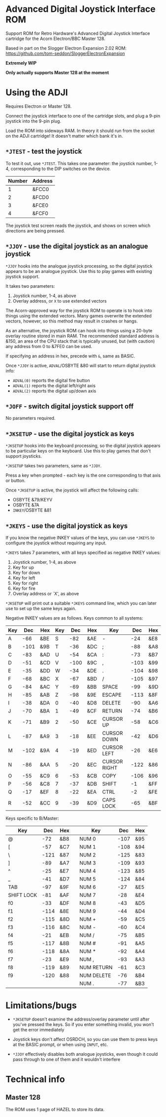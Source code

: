 # Advanced Digital Joystick Interface ROM

Support ROM for Retro Hardware's Advanced Digital Joystick Interface
cartridge for the Acorn Electron/BBC Master 128.

Based in part on the Slogger Electron Expansion 2.02 ROM:
https://github.com/tom-seddon/SloggerElectronExpansion

**Extremely WIP**

**Only actually supports Master 128 at the moment**

# Using the ADJI

Requires Electron or Master 128.

Connect the joystick interface to one of the cartridge slots, and plug
a 9-pin joystick into the 9-pin plug.

Load the ROM into sideways RAM. In theory it should run from the
socket on the ADJI cartridge! It doesn't matter which bank it's in.

## `*JTEST` - test the joystick

To test it out, use `*JTEST`. This takes one parameter: the joystick
number, 1-4, corresponding to the DIP switches on the device.

| Number | Address |
| --- | --- |
| 1 | &FCC0 |
| 2 | &FCD0 |
| 3 | &FCE0 |
| 4 | &FCF0 |

The joystick test screen reads the joystick, and shows on screen which
directions are being pressed.

## `*JJOY` - use the digital joystick as an analogue joystick

`*JJOY` hooks into the analogue joystick processing, so the digital
joystick appears to be an analogue joystick. Use this to play games
with existing joystick support.

It takes two parameters:

1. Joystick number, 1-4, as above
2. Overlay address, or `X` to use extended vectors

The Acorn-approved way for the joystick ROM to operate is to hook into
things using the extended vectors. Many games overwrite the extended
vectors, however, so this method may result in crashes or hangs.

As an alternative, the joystick ROM can hook into things using a
20-byte overlay routine stored in main RAM. The recommended standard
address is &150, an area of the CPU stack that is typically unused,
but (with caution) any address from 0 to &7FE0 can be used.

If specifying an address in hex, precede with `&`, same as BASIC.

Once `*JJOY` is active, `ADVAL`/OSBYTE &80 will start to return
digital joystick info:

- `ADVAL(0)` reports the digital fire button
- `ADVAL(1)` reports the digital left/right axis
- `ADVAL(2)` reports the digital up/down axis

## `*JOFF` - switch digital joystick support off

No parameters required.

## `*JKSETUP` - use the digital joystick as keys

`*JKSETUP` hooks into the keyboard processing, so the digital joystick
appears to be particular keys on the keyboard. Use this to play games
that don't support joysticks.

`*JKSETUP` takes two parameters, same as `*JJOY`.

Press a key when prompted - each key is the one corresponding to that
axis or button.

Once `*JKSETUP` is active, the joystick will affect the following
calls:

- OSBYTE &79/KEYV
- OSBYTE &7A
- `INKEY`/OSBYTE &81

## `*JKEYS` - use the digital joystick as keys

If you know the negative INKEY values of the keys, you can use
`*JKEYS` to configure the joystick without requiring any input.

`*JKEYS` takes 7 parameters, with all keys specified as negative INKEY
values:

1. Joystick number, 1-4, as above
2. Key for up
3. Key for down
4. Key for left
5. Key for right
6. Key for fire
7. Overlay address or `X', as above

`*JKSETUP` will print out a suitable `*JKEYS` command line, which you
can later use to set up the same keys again.

Negative INKEY values are as follows. Keys common to all systems:

| Key | Dec | Hex | Key | Dec | Hex | Key | Dec | Hex |
| --- | --- | --- | --- | --- | --- | --- | --- | --- |
| A | -66 | &BE | S | -82 | &AE | - | -24 | &E8 |
| B | -101 | &9B | T | -36 | &DC | ; | -88 | &A8 |
| C | -83 | &AD | U | -54 | &CA | : | -73 | &B7 |
| D | -51 | &CD | V | -100 | &9C | , | -103 | &99 |
| E | -35 | &DD | W | -34 | &DE | . | -104 | &98 |
| F | -68 | &BC | X | -67 | &BD | / | -105 | &97 |
| G | -84 | &AC | Y | -69 | &BB | SPACE | -99 | &9D |
| H | -85 | &AB | Z | -98 | &9E | ESCAPE | -113 | &8F |
| I | -38 | &DA | 0 | -40 | &D8 | DELETE | -90 | &A6 |
| J | -70 | &BA | 1 | -49 | &CF | RETURN | -74 | &B6 |
| K | -71 | &B9 | 2 | -50 | &CE | CURSOR UP | -58 | &C6 |
| L | -87 | &A9 | 3 | -18 | &EE | CURSOR DOWN | -42 | &D6 |
| M | -102 | &9A | 4 | -19 | &ED | CURSOR LEFT | -26 | &E6 |
| N | -86 | &AA | 5 | -20 | &EC | CURSOR RIGHT | -122 | &86 |
| O | -55 | &C9 | 6 | -53 | &CB | COPY | -106 | &96 |
| P | -56 | &C8 | 7 | -37 | &DB | SHIFT | -1 | &FF |
| Q | -17 | &EF | 8 | -22 | &EA | CTRL | -2 | &FE |
| R | -52 | &CC | 9 | -39 | &D9 | CAPS LOCK | -65 | &BF |

Keys specific to B/Master:

| Key | Dec | Hex || Key | Dec | Hex |
| --- | --- | --- | --- | --- | --- | --- |
| @ | -72 | &B8 || NUM 0 | -107 | &95 |
| [ | -57 | &C7 || NUM 1 | -108 | &94 |
| \ | -121 | &87 || NUM 2 | -125 | &83 |
| ] | -89 | &A7 || NUM 3 | -109 | &93 |
| ^ | -25 | &E7 || NUM 4 | -123 | &85 |
| _ | -41 | &D7 || NUM 5 | -124 | &84 |
| TAB | -97 | &9F || NUM 6 | -27 | &E5 |
| SHIFT LOCK | -81 | &AF || NUM 7 | -28 | &E4 |
| f0 | -33 | &DF || NUM 8 | -43 | &D5 |
| f1 | -114 | &8E || NUM 9 | -44 | &D4 |
| f2 | -115 | &8D || NUM + | -59 | &C5 |
| f3 | -116 | &8C || NUM - | -60 | &C4 |
| f4 | -21 | &EB || NUM / | -75 | &B5 |
| f5 | -117 | &8B || NUM # | -91 | &A5 |
| f6 | -118 | &8A || NUM * | -92 | &A4 |
| f7 | -23 | &E9 || NUM , | -93 | &A3 |
| f8 | -119 | &89 || NUM RETURN | -61 | &C3 |
| f9 | -120 | &88 || NUM DELETE | -76 | &B4 |
||||| NUM . | -77 | &B3 |

# Limitations/bugs

- `*JKSETUP` doesn't examine the address/overlay parameter until after
  you've pressed the keys. So if you enter something invalid, you
  won't get the error immediately
  
- Joystick keys don't affect OSRDCH, so you can use them to press keys
  at the BASIC prompt, or when using `INPUT`, etc.
  
- `*JJOY` effectively disables both analogue joysticks, even though it
  could pass through to one of them and it wouldn't interfere

# Technical info

## Master 128

The ROM uses 1 page of HAZEL to store its data.

